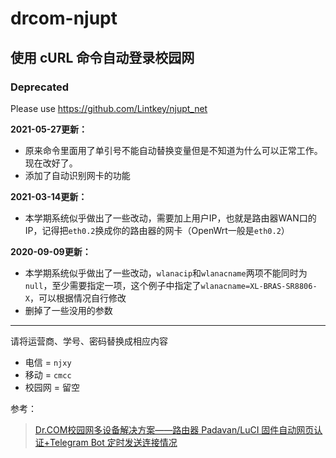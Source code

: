 # drcom-njupt
## 使用 cURL 命令自动登录校园网

### Deprecated ###

Please use https://github.com/Lintkey/njupt_net

**2021-05-27更新：**
* 原来命令里面用了单引号不能自动替换变量但是不知道为什么可以正常工作。现在改好了。
* 添加了自动识别网卡的功能

**2021-03-14更新：**
* 本学期系统似乎做出了一些改动，需要加上用户IP，也就是路由器WAN口的IP，记得把`eth0.2`换成你的路由器的网卡（OpenWrt一般是`eth0.2`）

**2020-09-09更新：**
* 本学期系统似乎做出了一些改动，`wlanacip`和`wlanacname`两项不能同时为`null`，至少需要指定一项，这个例子中指定了`wlanacname=XL-BRAS-SR8806-X`，可以根据情况自行修改
* 删掉了一些没用的参数
---
请将运营商、学号、密码替换成相应内容

* 电信 = `njxy`
* 移动 = `cmcc`
* 校园网 = 留空

参考：
>[Dr.COM校园网多设备解决方案——路由器 Padavan/LuCI 固件自动网页认证+Telegram Bot 定时发送连接情况](https://jakting.com/archives/drcom-autologin-padavan-tgbot.html)
